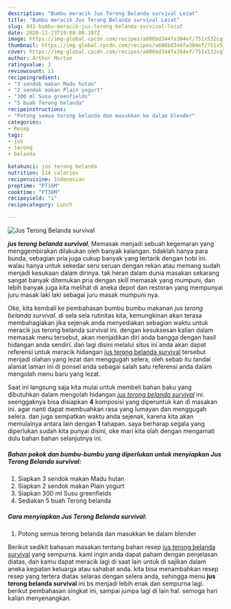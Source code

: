 ```yaml
---
description: "Bumbu meracik Jus Terong Belanda survival Lezat"
title: "Bumbu meracik Jus Terong Belanda survival Lezat"
slug: 841-bumbu-meracik-jus-terong-belanda-survival-lezat
date: 2020-11-23T19:09:00.197Z
image: https://img-global.cpcdn.com/recipes/a606bd344fa384ef/751x532cq70/jus-terong-belanda-survival-foto-resep-utama.jpg
thumbnail: https://img-global.cpcdn.com/recipes/a606bd344fa384ef/751x532cq70/jus-terong-belanda-survival-foto-resep-utama.jpg
cover: https://img-global.cpcdn.com/recipes/a606bd344fa384ef/751x532cq70/jus-terong-belanda-survival-foto-resep-utama.jpg
author: Arthur Morton
ratingvalue: 3
reviewcount: 11
recipeingredient:
- "3 sendok makan Madu hutan"
- "2 sendok makan Plain yogurt"
- "300 ml Susu greenfields"
- "5 buah Terong belanda"
recipeinstructions:
- "Potong semua terong belanda dan masukkan ke dalam blender"
categories:
- Resep
tags:
- jus
- terong
- belanda

katakunci: jus terong belanda 
nutrition: 114 calories
recipecuisine: Indonesian
preptime: "PT16M"
cooktime: "PT38M"
recipeyield: "1"
recipecategory: Lunch

---
```



![Jus Terong Belanda survival](https://img-global.cpcdn.com/recipes/a606bd344fa384ef/751x532cq70/jus-terong-belanda-survival-foto-resep-utama.jpg)

<b><i>jus terong belanda survival</i></b>, Memasak menjadi sebuah kegemaran yang menggembirakan dilakukan oleh banyak kalangan. tidaklah hanya para bunda, sebagian pria juga cukup banyak yang tertarik dengan hobi ini. walau hanya untuk sekedar seru seruan dengan rekan atau memang sudah menjadi kesukaan dalam dirinya. tak heran dalam dunia masakan sekarang sangat banyak ditemukan pria dengan skill memasak yang mumpuni, dan lebih banyak juga kita melihat di aneka depot dan restoran yang mempunyai juru masak laki laki sebagai juru masak mumpuni nya.

Oke, kita kembali ke pembahasan bumbu bumbu makanan <i>jus terong belanda survival</i>. di sela sela rutinitas kita, kemungkinan akan terasa membahagiakan jika sejenak anda menyediakan sebagian waktu untuk meracik jus terong belanda survival ini. dengan kesuksesan kalian dalam memasak menu tersebut, akan menjadikan diri anda bangga dengan hasil hidangan anda sendiri. dan lagi disini melalui situs ini anda akan dapat referensi untuk meracik hidangan <u>jus terong belanda survival</u> tersebut menjadi olahan yang lezat dan menggugah selera, oleh sebab itu tandai alamat laman ini di ponsel anda sebagai salah satu referensi anda dalam mengolah menu baru yang lezat.




Saat ini langsung saja kita mulai untuk membeli bahan baku yang dibutuhkan dalam mengolah hidangan <u><i>jus terong belanda survival</i></u> ini. seenggaknya bisa disiapkan <b>4</b> komposisi yang diperuntuk kan di masakan ini. agar nanti dapat membuahkan rasa yang lumayan dan menggugah selera. dan juga sempatkan waktu anda sejenak, karena kita akan memulainya antara lain dengan <b>1</b> tahapan. saya berharap segala yang diperlukan sudah kita punyai disini, oke mari kita olah dengan mengamati dulu bahan bahan selanjutnya ini.

<!--inarticleads1-->

##### Bahan pokok dan bumbu-bumbu yang diperlukan untuk menyiapkan Jus Terong Belanda survival:

1. Siapkan 3 sendok makan Madu hutan
1. Siapkan 2 sendok makan Plain yogurt
1. Siapkan 300 ml Susu greenfields
1. Sediakan 5 buah Terong belanda




<!--inarticleads2-->

##### Cara menyiapkan Jus Terong Belanda survival:

1. Potong semua terong belanda dan masukkan ke dalam blender




Berikut sedikit bahasan masakan tentang bahan resep <u>jus terong belanda survival</u> yang sempurna. kami ingin anda dapat paham dengan penjelasan diatas, dan kamu dapat meracik lagi di saat lain untuk di sajikan dalam aneka kegiatan keluarga atau sahabat anda. kita bisa menambahkan resep resep yang tertera diatas selaras dengan selera anda, sehingga menu <b>jus terong belanda survival</b> ini bs menjadi lebih enak dan sempurna lagi. berikut pembahasan singkat ini, sampai jumpa lagi di lain hal. semoga hari kalian menyenangkan.
